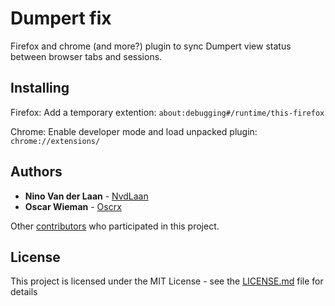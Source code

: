 # Dumpert fix

Firefox and chrome (and more?) plugin to sync Dumpert view status between browser tabs and sessions.

## Installing

Firefox: Add a temporary extention: ```about:debugging#/runtime/this-firefox```

Chrome: Enable developer mode and load unpacked plugin: ```chrome://extensions/```

## Authors

* **Nino Van der Laan** - [NvdLaan](https://github.com/NvdLaan)
* **Oscar Wieman** - [Oscrx](https://github.com/oscrx)

Other [contributors](https://github.com/bierteam/dumpertPlusPlus/contributors) who participated in this project.

## License

This project is licensed under the MIT License - see the [LICENSE.md](LICENSE.md) file for details
